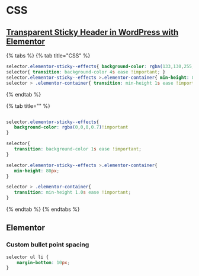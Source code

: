 # CSS

## [Transparent Sticky Header in WordPress with Elementor](https://www.youtube.com/watch?v=0QpeKGfvKy8)

{% tabs %}
{% tab title="CSS" %}
```css
selector.elementor-sticky--effects{ background-color: rgba(133,130,255,0.5)!important }
selector{ transition: background-color 4s ease !important; }
selector.elementor-sticky--effects >.elementor-container{ min-height: 80px; }
selector > .elementor-container{ transition: min-height 1s ease !important; }
```
{% endtab %}

{% tab title="" %}
```css

selector.elementor-sticky--effects{
   background-color: rgba(0,0,0,0.7)!important
}

selector{
   transition: background-color 1s ease !important;
}

selector.elementor-sticky--effects >.elementor-container{
   min-height: 80px;
}

selector > .elementor-container{
   transition: min-height 1.0s ease !important;
}
```
{% endtab %}
{% endtabs %}

## Elementor

### Custom bullet point spacing

```css
selector ul li {
    margin-bottom: 10px;
}
```

